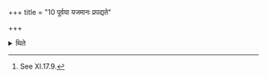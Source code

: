 +++
title = "10 पूर्वया यजमानः प्रपद्यते"

+++

<details><summary>थिते</summary>

10. The sacrificer comes through the eastern door (in the Havirdhāna shed).[^1]   

[^1]: See XI.17.9.  
</details>
